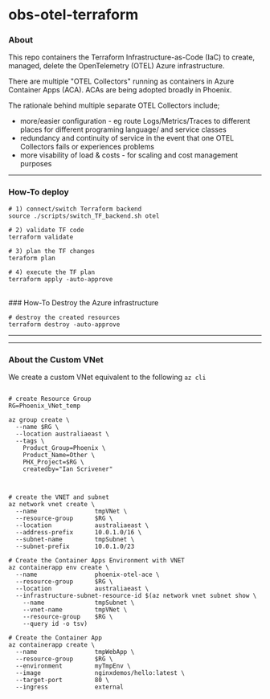 # obs-otel-terraform

### About
This repo containers the Terraform Infrastructure-as-Code (IaC) to create, managed, delete the OpenTelemetry (OTEL) Azure infrastructure.

There are multiple "OTEL Collectors" running as containers in Azure Container Apps (ACA). ACAs are being adopted broadly in Phoenix. 

The rationale behind multiple separate OTEL Collectors include;
 - more/easier configuration - eg route Logs/Metrics/Traces to different places for different programing language/ and service classes
 - redundancy and continuity of service in the event that one OTEL Collectors fails or experiences problems
 - more visability of load & costs - for scaling and cost management purposes

---

### How-To deploy
```
# 1) connect/switch Terraform backend
source ./scripts/switch_TF_backend.sh otel       

# 2) validate TF code
terraform validate

# 3) plan the TF changes
teraform plan

# 4) execute the TF plan
terraform apply -auto-approve
```


<br />
### How-To Destroy the Azure infrastructure


```
# destroy the created resources
terraform destroy -auto-approve
```

---
---

### About the Custom VNet

We create a custom VNet equivalent to the following `az cli`

```

# create Resource Group
RG=Phoenix_VNet_temp

az group create \
  --name $RG \
  --location australiaeast \
  --tags \
    Product_Group=Phoenix \
    Product_Name=Other \
    PHX_Project=$RG \
    createdby="Ian Scrivener"



# create the VNET and subnet
az network vnet create \
  --name                tmpVNet \
  --resource-group      $RG \
  --location            australiaeast \
  --address-prefix      10.0.1.0/16 \
  --subnet-name         tmpSubnet \
  --subnet-prefix       10.0.1.0/23

# Create the Container Apps Environment with VNET
az containerapp env create \
  --name                phoenix-otel-ace \
  --resource-group      $RG \
  --location            australiaeast \
  --infrastructure-subnet-resource-id $(az network vnet subnet show \
    --name              tmpSubnet \
    --vnet-name         tmpVNet \
    --resource-group    $RG \
    --query id -o tsv)

# Create the Container App
az containerapp create \
  --name                tmpWebApp \
  --resource-group      $RG \
  --environment         myTmpEnv \
  --image               nginxdemos/hello:latest \
  --target-port         80 \
  --ingress             external
```





